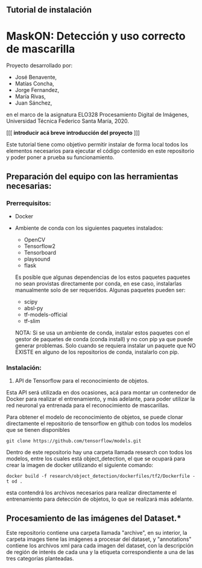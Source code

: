 ## Tutorial de instalación
# MaskON: Detección y uso correcto de mascarilla

Proyecto desarrollado por:
* José Benavente,
* Matías Concha,
* Jorge Fernandez,
* María Rivas,
* Juan Sánchez, 

en el marco de la asignatura ELO328 Procesamiento Digital de Imágenes, Universidad Técnica Federico Santa María, 2020.

[[[ **introducir acá breve introducción del proyecto** ]]]

Este tutorial tiene como objetivo permitir instalar de forma local todos los elementos necesarios para ejecutar el código contenido en este repositorio y poder poner a prueba su funcionamiento.

## Preparación del equipo con las herramientas necesarias:

### Prerrequisitos:

* Docker
* Ambiente de conda con los siguientes paquetes instalados:
    * OpenCV
    * Tensorflow2
    * Tensorboard
    * playsound
    * flask
    
    Es posible que algunas dependencias de los estos paquetes paquetes no sean provistas directamente por conda, en ese caso, instalarlas manualmente solo de ser requeridos. Algunas paquetes pueden ser:

    * scipy
    * absl-py
    * tf-models-official
    * tf-slim

    NOTA: Si se usa un ambiente de conda, instalar estos paquetes con el gestor de paquetes de conda (conda install) y no con pip ya que puede generar problemas. Solo cuando se requiera instalar un paquete que NO EXISTE en alguno de los repositorios de conda, instalarlo con pip. 

    

### Instalación:

1. API de Tensorflow para el reconocimiento de objetos.

Esta API será utilizada en dos ocasiones, acá para montar un contenedor de Docker para realizar el entrenamiento, y más adelante, para poder utilizar la red neuronal ya entrenada para el reconocimiento de mascarillas.

Para obtener el modelo de reconocimiento de objetos, se puede clonar directamente el repositorio de tensorflow en github con todos los modelos que se tienen disponibles 

``` git clone https://github.com/tensorflow/models.git ```

Dentro de este repositorio hay una carpeta llamada research con todos los modelos, entre los cuales está object_detection, el que se ocupará para crear la imagen de docker utilizando el siguiente comando:

``` docker build -f research/object_detection/dockerfiles/tf2/Dockerfile -t od . ``` 

esta contendrá los archivos necesarios para realizar directamente el entrenamiento para detección de objetos, lo que se realizará más adelante.

## Procesamiento de las imágenes del Dataset.*

Este repositorio contiene una carpeta llamada "archive", en su interior, la carpeta images tiene las imágenes a procesar del dataset, y "annotations" contiene los archivos xml para cada imagen del dataset, con la descripción de región de interés de cada una y la etiqueta correspondiente a una de las tres categorías planteadas.